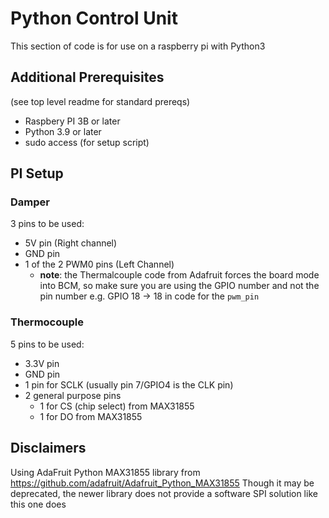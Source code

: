 # Python Control Unit
This section of code is for use on a raspberry pi with Python3

## Additional Prerequisites
(see top level readme for standard prereqs)
- Raspbery PI 3B or later
- Python 3.9 or later
- sudo access (for setup script)

##  PI Setup

### Damper
3 pins to be used:
- 5V pin (Right channel)
- GND pin
- 1 of the 2 PWM0 pins (Left Channel)
    - **note**: the Thermalcouple code from Adafruit forces the board mode into BCM, so make sure you are using the GPIO number and not the pin number e.g. GPIO 18 -> 18 in code for the `pwm_pin`

### Thermocouple
5 pins to be used:
- 3.3V pin
- GND pin
- 1 pin for SCLK (usually pin 7/GPIO4 is the CLK pin)
- 2 general purpose pins
    - 1 for CS (chip select) from MAX31855
    - 1 for DO from MAX31855

## Disclaimers

Using AdaFruit Python MAX31855 library from 
https://github.com/adafruit/Adafruit_Python_MAX31855
Though it may be deprecated, the newer library does not provide a software SPI solution like this one does
